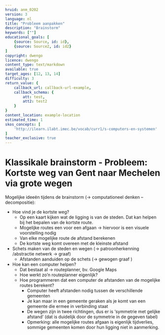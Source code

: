 ```yaml
---
hruid: anm_0202
version: 3
language: nl
title: "Probleem aanpakken"
description: "Brainstorm"
keywords: [""]
educational_goals: [
    {source: Source, id: id}, 
    {source: Source2, id: id2}
]
copyright: dwengo
licence: dwengo
content_type: text/markdown
available: true
target_ages: [12, 13, 14]
difficulty: 3
return_value: {
    callback_url: callback-url-example,
    callback_schema: {
        att: test,
        att2: test2
    }
}
content_location: example-location
estimated_time: 1
skos_concepts: [
    'http://ilearn.ilabt.imec.be/vocab/curr1/s-computers-en-systemen'
]
teacher_exclusive: true
---
```


# Klassikale brainstorm  - Probleem: Kortste weg van Gent naar Mechelen via grote wegen 

Mogelijke ideeën tijdens de brainstorm (→ computationeel denken – decompositie):<br>
- Hoe vind je de kortste weg? 
	- Op een kaart kijken wat de ligging is van de steden. Dat kan helpen bij het bepalen van de kortste route.
	- Mogelijke routes een voor een afgaan → hiervoor is een visuele voorstelling nodig 
	- Van elke mogelijke route de afstand berekenen
	- De kortste weg komt overeen met de kleinste afstand
- Schets maken van de steden en wegen (→ patroonherkenning /abstractie netwerk → graaf)
	- Afstanden aanduiden op de schets (→ gewogen graaf )  
- Hoe kan een computer helpen? 
	- Dat bestaat al → routeplanner, bv. Google Maps
	- Hoe werkt zo’n routeplanner eigenlijk?    
	- Hoe programmeren dat een computer de afstanden van de mogelijke routes berekent? 
		- Computer heeft afstanden nodig tussen de verschillende gemeenten
		- Je kan maar in een gemeente geraken als je komt van een gemeente die ermee in verbinding staat
		- De wegen zijn in twee richtingen, dus er is ‘symmetrie met gelijke afstand’ (dat is duidelijk door de symmetrie in de gegeven tabel)
		- Opmerking: alle mogelijke routes afgaan is eigenlijk tijdverlies, sommige gemeenten komen door hun ligging niet in aanmerking.
